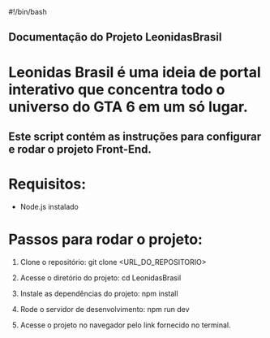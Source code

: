 #!/bin/bash

## Documentação do Projeto LeonidasBrasil
# Leonidas Brasil é uma ideia de portal interativo que concentra todo o universo do GTA 6 em um só lugar.

## Este script contém as instruções para configurar e rodar o projeto Front-End.

# Requisitos:
- Node.js instalado

# Passos para rodar o projeto:

1. Clone o repositório:
   git clone <URL_DO_REPOSITORIO>

2. Acesse o diretório do projeto:
   cd LeonidasBrasil

3. Instale as dependências do projeto:
   npm install

4. Rode o servidor de desenvolvimento:
   npm run dev

5. Acesse o projeto no navegador pelo link fornecido no terminal.
